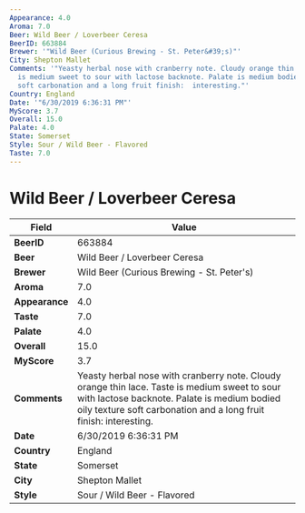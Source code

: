 ```yaml
---
Appearance: 4.0
Aroma: 7.0
Beer: Wild Beer / Loverbeer Ceresa
BeerID: 663884
Brewer: '"Wild Beer (Curious Brewing - St. Peter&#39;s)"'
City: Shepton Mallet
Comments: '"Yeasty herbal nose with cranberry note. Cloudy orange thin lace. Taste
  is medium sweet to sour with lactose backnote. Palate is medium bodied oily texture
  soft carbonation and a long fruit finish:  interesting."'
Country: England
Date: '"6/30/2019 6:36:31 PM"'
MyScore: 3.7
Overall: 15.0
Palate: 4.0
State: Somerset
Style: Sour / Wild Beer - Flavored
Taste: 7.0
---
```


# Wild Beer / Loverbeer Ceresa

| Field         | Value |
|---------------|-------|
| **BeerID** | 663884 |
| **Beer** | Wild Beer / Loverbeer Ceresa |
| **Brewer** | Wild Beer (Curious Brewing - St. Peter&#39;s) |
| **Aroma** | 7.0 |
| **Appearance** | 4.0 |
| **Taste** | 7.0 |
| **Palate** | 4.0 |
| **Overall** | 15.0 |
| **MyScore** | 3.7 |
| **Comments** | Yeasty herbal nose with cranberry note. Cloudy orange thin lace. Taste is medium sweet to sour with lactose backnote. Palate is medium bodied oily texture soft carbonation and a long fruit finish:  interesting. |
| **Date** | 6/30/2019 6:36:31 PM |
| **Country** | England |
| **State** | Somerset |
| **City** | Shepton Mallet |
| **Style** | Sour / Wild Beer - Flavored |
